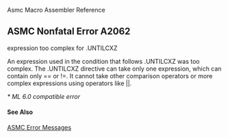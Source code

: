 Asmc Macro Assembler Reference

## ASMC Nonfatal Error A2062

expression too complex for .UNTILCXZ

An expression used in the condition that follows .UNTILCXZ was too complex. The .UNTILCXZ directive can take only one expression, which can contain only == or !=. It cannot take other comparison operators or more complex expressions using operators like ||.

_* ML 6.0 compatible error_

#### See Also

[ASMC Error Messages](readme.md)